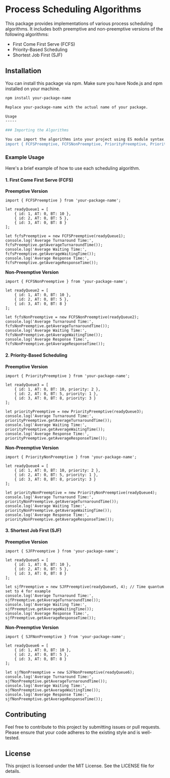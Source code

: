 # Process Scheduling Algorithms

This package provides implementations of various process scheduling algorithms. It includes both preemptive and non-preemptive versions of the following algorithms:

- First Come First Serve (FCFS)
- Priority-Based Scheduling
- Shortest Job First (SJF)

## Installation

You can install this package via npm. Make sure you have Node.js and npm installed on your machine.

```bash
npm install your-package-name

Replace your-package-name with the actual name of your package.

Usage
-----

### Importing the Algorithms

You can import the algorithms into your project using ES module syntax. Here's how you can do it:
import { FCFSPreemptive, FCFSNonPreemptive, PriorityPreemptive, PriorityNonPreemptive, SJFPreemptive, SJFNonPreemptive } from 'your-package-name';
```

### Example Usage

Here's a brief example of how to use each scheduling algorithm.

#### 1\. **First Come First Serve (FCFS)**

**Preemptive Version**
```
import { FCFSPreemptive } from 'your-package-name';

let readyQueue1 = [
    { id: 1, AT: 0, BT: 10 },
    { id: 2, AT: 0, BT: 5 },
    { id: 3, AT: 0, BT: 8 }
];

let fcfsPreemptive = new FCFSPreemptive(readyQueue1);
console.log('Average Turnaround Time:', fcfsPreemptive.getAverageTurnaroundTime());
console.log('Average Waiting Time:', fcfsPreemptive.getAverageWaitingTime());
console.log('Average Response Time:', fcfsPreemptive.getAverageResponseTime());
```
**Non-Preemptive Version**

```
import { FCFSNonPreemptive } from 'your-package-name';

let readyQueue2 = [
    { id: 1, AT: 0, BT: 10 },
    { id: 2, AT: 0, BT: 5 },
    { id: 3, AT: 0, BT: 8 }
];

let fcfsNonPreemptive = new FCFSNonPreemptive(readyQueue2);
console.log('Average Turnaround Time:', fcfsNonPreemptive.getAverageTurnaroundTime());
console.log('Average Waiting Time:', fcfsNonPreemptive.getAverageWaitingTime());
console.log('Average Response Time:', fcfsNonPreemptive.getAverageResponseTime());
```

#### 2\. **Priority-Based Scheduling**

**Preemptive Version**
```
import { PriorityPreemptive } from 'your-package-name';

let readyQueue3 = [
    { id: 1, AT: 0, BT: 10, priority: 2 },
    { id: 2, AT: 0, BT: 5, priority: 1 },
    { id: 3, AT: 0, BT: 8, priority: 3 }
];

let priorityPreemptive = new PriorityPreemptive(readyQueue3);
console.log('Average Turnaround Time:', priorityPreemptive.getAverageTurnaroundTime());
console.log('Average Waiting Time:', priorityPreemptive.getAverageWaitingTime());
console.log('Average Response Time:', priorityPreemptive.getAverageResponseTime());
```
**Non-Preemptive Version**
```
import { PriorityNonPreemptive } from 'your-package-name';

let readyQueue4 = [
    { id: 1, AT: 0, BT: 10, priority: 2 },
    { id: 2, AT: 0, BT: 5, priority: 1 },
    { id: 3, AT: 0, BT: 8, priority: 3 }
];

let priorityNonPreemptive = new PriorityNonPreemptive(readyQueue4);
console.log('Average Turnaround Time:', priorityNonPreemptive.getAverageTurnaroundTime());
console.log('Average Waiting Time:', priorityNonPreemptive.getAverageWaitingTime());
console.log('Average Response Time:', priorityNonPreemptive.getAverageResponseTime());
```
#### 3\. **Shortest Job First (SJF)**

**Preemptive Version**

```
import { SJFPreemptive } from 'your-package-name';

let readyQueue5 = [
    { id: 1, AT: 0, BT: 10 },
    { id: 2, AT: 0, BT: 5 },
    { id: 3, AT: 0, BT: 8 }
];

let sjfPreemptive = new SJFPreemptive(readyQueue5, 4); // Time quantum set to 4 for example
console.log('Average Turnaround Time:', sjfPreemptive.getAverageTurnaroundTime());
console.log('Average Waiting Time:', sjfPreemptive.getAverageWaitingTime());
console.log('Average Response Time:', sjfPreemptive.getAverageResponseTime());
```
**Non-Preemptive Version**

```
import { SJFNonPreemptive } from 'your-package-name';

let readyQueue6 = [
    { id: 1, AT: 0, BT: 10 },
    { id: 2, AT: 0, BT: 5 },
    { id: 3, AT: 0, BT: 8 }
];

let sjfNonPreemptive = new SJFNonPreemptive(readyQueue6);
console.log('Average Turnaround Time:', sjfNonPreemptive.getAverageTurnaroundTime());
console.log('Average Waiting Time:', sjfNonPreemptive.getAverageWaitingTime());
console.log('Average Response Time:', sjfNonPreemptive.getAverageResponseTime());
```
Contributing
------------

Feel free to contribute to this project by submitting issues or pull requests. Please ensure that your code adheres to the existing style and is well-tested.

License
-------

This project is licensed under the MIT License. See the LICENSE file for details.
